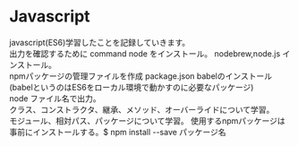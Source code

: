 # Javascript

javascript(ES6)学習したことを記録していきます。<br>
出力を確認するために command node をインストール。
nodebrew,node.js インストール。<br>
npmパッケージの管理ファイルを作成 package.json
babelのインストール(babelというのはES6をローカル環境で動かすのに必要なパッケージ)<br>
node ファイル名で出力。<br>
クラス、コンストラクタ、継承、メソッド、オーバーライドについて学習。<br>
モジュール、相対パス、パッケージについて学習。
使用するnpmパッケージは事前にインストールする。$ npm install --save パッケージ名
